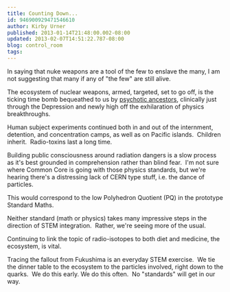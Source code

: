 ```yaml
---
title: Counting Down...
id: 946900929471546610
author: Kirby Urner
published: 2013-01-14T21:48:00.002-08:00
updated: 2013-02-07T14:51:22.787-08:00
blog: control_room
tags: 
---
```


In saying that nuke weapons are a tool of the few to enslave the many, I am not suggesting that many if any of "the few" are still alive.

The ecosystem of nuclear weapons, armed, targeted, set to go off, is the ticking time bomb bequeathed to us by [psychotic ancestors](http://en.allexperts.com/q/Physics-1358/2011/8/van-allen-belts.htm), clinically just through the Depression and newly high off the exhilaration of physics breakthroughs.

Human subject experiments continued both in and out of the internment, detention, and concentration camps, as well as on Pacific islands.  Children inherit.  Radio-toxins last a long time.

Building public consciousness around radiation dangers is a slow process as it's best grounded in comprehension rather than blind fear.  I'm not sure where Common Core is going with those physics standards, but we're hearing there's a distressing lack of CERN type stuff, i.e. the dance of particles.

This would correspond to the low Polyhedron Quotient (PQ) in the prototype Standard Maths.

Neither standard (math or physics) takes many impressive steps in the direction of STEM integration.  Rather, we're seeing more of the usual.

Continuing to link the topic of radio-isotopes to both diet and medicine, the ecosystem, is vital.

Tracing the fallout from Fukushima is an everyday STEM exercise.  We tie the dinner table to the ecosystem to the particles involved, right down to the quarks.  We do this early. We do this often.  No "standards" will get in our way.
